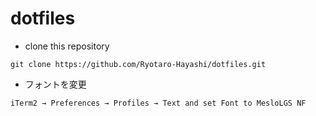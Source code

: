 # dotfiles

- clone this repository
```
git clone https://github.com/Ryotaro-Hayashi/dotfiles.git
```

- フォントを変更

`iTerm2 → Preferences → Profiles → Text and set Font to MesloLGS NF`
